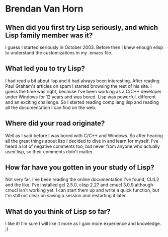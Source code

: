 # Brendan Van Horn

## When did you first try Lisp seriously, and which Lisp family member was it?

I guess I started seriously in October 2003.  Before then I knew
enough elisp to understand the customizations in my .emacs
file.

## What led you to try Lisp?

I had read a bit about lisp and it had always been interesting.  After
reading Paul Graham's articles on spam I started browsing the rest of
his site.  I guess the time was right, because I've been working as a
C/C++ developer under Windows for 12 years and was bored.  Lisp was
powerful, different and an exciting challenge.  So I started reading
comp.lang.lisp and reading all the documentation I can find on the
web.

## Where did your road originate?

Well as I said before I was bored with C/C++ and Windows.  So after
hearing all the great things about lisp I decided to dive in and learn
for myself.  I've heard a lot of negative comments too, but never from
anyone who actually used lisp, so their comments didn't matter.

## How far have you gotten in your study of Lisp?

Not very far.  I've been reading the online documentation I've found,
CLtL2 and the like.  I've installed gcl 2.5.0, clisp 2.27 and cmucl
3.0.9 although cmucl isn't working yet.  I can start them up and write
a quick function, but I'm still not clear on saving a session and
restarting it later.

## What do you think of Lisp so far?

I like it!  I'm sure I will like it more as I gain more experience and
knowledge.  ;)
